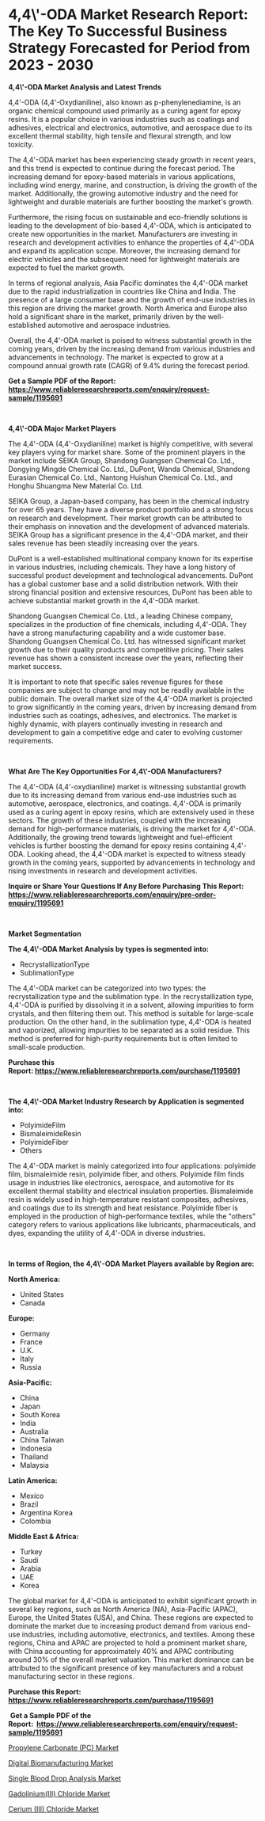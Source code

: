 <p><h1>4,4\'-ODA Market Research Report: The Key To Successful Business Strategy Forecasted for Period from 2023 - 2030</h1></p><p><strong>4,4\'-ODA Market Analysis and Latest Trends</strong></p>
<p><p>4,4'-ODA (4,4'-Oxydianiline), also known as p-phenylenediamine, is an organic chemical compound used primarily as a curing agent for epoxy resins. It is a popular choice in various industries such as coatings and adhesives, electrical and electronics, automotive, and aerospace due to its excellent thermal stability, high tensile and flexural strength, and low toxicity.</p><p>The 4,4'-ODA market has been experiencing steady growth in recent years, and this trend is expected to continue during the forecast period. The increasing demand for epoxy-based materials in various applications, including wind energy, marine, and construction, is driving the growth of the market. Additionally, the growing automotive industry and the need for lightweight and durable materials are further boosting the market's growth.</p><p>Furthermore, the rising focus on sustainable and eco-friendly solutions is leading to the development of bio-based 4,4'-ODA, which is anticipated to create new opportunities in the market. Manufacturers are investing in research and development activities to enhance the properties of 4,4'-ODA and expand its application scope. Moreover, the increasing demand for electric vehicles and the subsequent need for lightweight materials are expected to fuel the market growth.</p><p>In terms of regional analysis, Asia Pacific dominates the 4,4'-ODA market due to the rapid industrialization in countries like China and India. The presence of a large consumer base and the growth of end-use industries in this region are driving the market growth. North America and Europe also hold a significant share in the market, primarily driven by the well-established automotive and aerospace industries.</p><p>Overall, the 4,4'-ODA market is poised to witness substantial growth in the coming years, driven by the increasing demand from various industries and advancements in technology. The market is expected to grow at a compound annual growth rate (CAGR) of 9.4% during the forecast period.</p></p>
<p><strong>Get a Sample PDF of the Report:&nbsp; <a href="https://www.reliableresearchreports.com/enquiry/request-sample/1195691">https://www.reliableresearchreports.com/enquiry/request-sample/1195691</a></strong></p>
<p>&nbsp;</p>
<p><strong>4,4\'-ODA Major Market Players</strong></p>
<p><p>The 4,4'-ODA (4,4'-Oxydianiline) market is highly competitive, with several key players vying for market share. Some of the prominent players in the market include SEIKA Group, Shandong Guangsen Chemical Co. Ltd., Dongying Mingde Chemical Co. Ltd., DuPont, Wanda Chemical, Shandong Eurasian Chemical Co. Ltd., Nantong Huishun Chemical Co. Ltd., and Honghu Shuangma New Material Co. Ltd.</p><p>SEIKA Group, a Japan-based company, has been in the chemical industry for over 65 years. They have a diverse product portfolio and a strong focus on research and development. Their market growth can be attributed to their emphasis on innovation and the development of advanced materials. SEIKA Group has a significant presence in the 4,4'-ODA market, and their sales revenue has been steadily increasing over the years.</p><p>DuPont is a well-established multinational company known for its expertise in various industries, including chemicals. They have a long history of successful product development and technological advancements. DuPont has a global customer base and a solid distribution network. With their strong financial position and extensive resources, DuPont has been able to achieve substantial market growth in the 4,4'-ODA market.</p><p>Shandong Guangsen Chemical Co. Ltd., a leading Chinese company, specializes in the production of fine chemicals, including 4,4'-ODA. They have a strong manufacturing capability and a wide customer base. Shandong Guangsen Chemical Co. Ltd. has witnessed significant market growth due to their quality products and competitive pricing. Their sales revenue has shown a consistent increase over the years, reflecting their market success.</p><p>It is important to note that specific sales revenue figures for these companies are subject to change and may not be readily available in the public domain. The overall market size of the 4,4'-ODA market is projected to grow significantly in the coming years, driven by increasing demand from industries such as coatings, adhesives, and electronics. The market is highly dynamic, with players continually investing in research and development to gain a competitive edge and cater to evolving customer requirements.</p></p>
<p>&nbsp;</p>
<p><strong>What Are The Key Opportunities For 4,4\'-ODA Manufacturers?</strong></p>
<p><p>The 4,4'-ODA (4,4'-oxydianiline) market is witnessing substantial growth due to its increasing demand from various end-use industries such as automotive, aerospace, electronics, and coatings. 4,4'-ODA is primarily used as a curing agent in epoxy resins, which are extensively used in these sectors. The growth of these industries, coupled with the increasing demand for high-performance materials, is driving the market for 4,4'-ODA. Additionally, the growing trend towards lightweight and fuel-efficient vehicles is further boosting the demand for epoxy resins containing 4,4'-ODA. Looking ahead, the 4,4'-ODA market is expected to witness steady growth in the coming years, supported by advancements in technology and rising investments in research and development activities.</p></p>
<p><strong>Inquire or Share Your Questions If Any Before Purchasing This Report: <a href="https://www.reliableresearchreports.com/enquiry/pre-order-enquiry/1195691">https://www.reliableresearchreports.com/enquiry/pre-order-enquiry/1195691</a></strong></p>
<p>&nbsp;</p>
<p><strong>Market Segmentation</strong></p>
<p><strong>The 4,4\'-ODA Market Analysis by types is segmented into:</strong></p>
<p><ul><li>RecrystallizationType</li><li>SublimationType</li></ul></p>
<p><p>The 4,4'-ODA market can be categorized into two types: the recrystallization type and the sublimation type. In the recrystallization type, 4,4'-ODA is purified by dissolving it in a solvent, allowing impurities to form crystals, and then filtering them out. This method is suitable for large-scale production. On the other hand, in the sublimation type, 4,4'-ODA is heated and vaporized, allowing impurities to be separated as a solid residue. This method is preferred for high-purity requirements but is often limited to small-scale production.</p></p>
<p><strong>Purchase this Report:&nbsp;<a href="https://www.reliableresearchreports.com/purchase/1195691">https://www.reliableresearchreports.com/purchase/1195691</a></strong></p>
<p>&nbsp;</p>
<p><strong>The 4,4\'-ODA Market Industry Research by Application is segmented into:</strong></p>
<p><ul><li>PolyimideFilm</li><li>BismaleimideResin</li><li>PolyimideFiber</li><li>Others</li></ul></p>
<p><p>The 4,4'-ODA market is mainly categorized into four applications: polyimide film, bismaleimide resin, polyimide fiber, and others. Polyimide film finds usage in industries like electronics, aerospace, and automotive for its excellent thermal stability and electrical insulation properties. Bismaleimide resin is widely used in high-temperature resistant composites, adhesives, and coatings due to its strength and heat resistance. Polyimide fiber is employed in the production of high-performance textiles, while the "others" category refers to various applications like lubricants, pharmaceuticals, and dyes, expanding the utility of 4,4'-ODA in diverse industries.</p></p>
<p>&nbsp;</p>
<p><strong>In terms of Region, the 4,4\'-ODA Market Players available by Region are:</strong></p>
<p>
    <p> <strong> North America: </strong>
        <ul>
            <li>United States</li>
            <li>Canada</li>
        </ul>
        </p> 
    <p> <strong> Europe: </strong>
        <ul>
            <li>Germany</li>
            <li>France</li>
            <li>U.K.</li>
            <li>Italy</li>
            <li>Russia</li>
        </ul>
        </p> 
    <p> <strong> Asia-Pacific: </strong>
        <ul>
            <li>China</li>
            <li>Japan</li>
            <li>South Korea</li>
            <li>India</li>
            <li>Australia</li>
            <li>China Taiwan</li>
            <li>Indonesia</li>
            <li>Thailand</li>
            <li>Malaysia</li>
        </ul>
        </p> 
    <p> <strong> Latin America: </strong>
        <ul>
            <li>Mexico</li>
            <li>Brazil</li>
            <li>Argentina Korea</li>
            <li>Colombia</li>
        </ul>
        </p> 
    <p> <strong> Middle East & Africa: </strong>
        <ul>
            <li>Turkey</li>
            <li>Saudi</li>
            <li>Arabia</li>
            <li>UAE</li>
            <li>Korea</li>
        </ul>
    </p>
    </p>
<p><p>The global market for 4,4'-ODA is anticipated to exhibit significant growth in several key regions, such as North America (NA), Asia-Pacific (APAC), Europe, the United States (USA), and China. These regions are expected to dominate the market due to increasing product demand from various end-use industries, including automotive, electronics, and textiles. Among these regions, China and APAC are projected to hold a prominent market share, with China accounting for approximately 40% and APAC contributing around 30% of the overall market valuation. This market dominance can be attributed to the significant presence of key manufacturers and a robust manufacturing sector in these regions.</p></p>
<p><strong>Purchase this Report: <a href="https://www.reliableresearchreports.com/purchase/1195691">https://www.reliableresearchreports.com/purchase/1195691</a></strong></p>
<p>&nbsp;<strong>Get a Sample PDF of the Report:&nbsp;&nbsp;<a href="https://www.reliableresearchreports.com/enquiry/request-sample/1195691">https://www.reliableresearchreports.com/enquiry/request-sample/1195691</a></strong></p>
<p><strong></strong></p>
<p><p><a href="https://www.linkedin.com/pulse/propylene-carbonate-pc-market-share-amp-new-trends-analysis-faboe/">Propylene Carbonate (PC) Market</a></p><p><a href="https://medium.com/@zitakuvalis/digital-biomanufacturing-market-size-cagr-trends-2024-2030-ac09b2c8be29">Digital Biomanufacturing Market</a></p><p><a href="https://medium.com/@jackytorphy/single-blood-drop-analysis-market-size-cagr-trends-2024-2030-66bcf777850d">Single Blood Drop Analysis Market</a></p><p><a href="https://github.com/melchekhinf/Market-Research-Report-List-1/blob/main/gadoliniumiii-chloride-market.md">Gadolinium(III) Chloride Market</a></p><p><a href="https://github.com/merzlyukov93/Market-Research-Report-List-1/blob/main/cerium-iii-chloride-market.md">Cerium (III) Chloride Market</a></p></p>